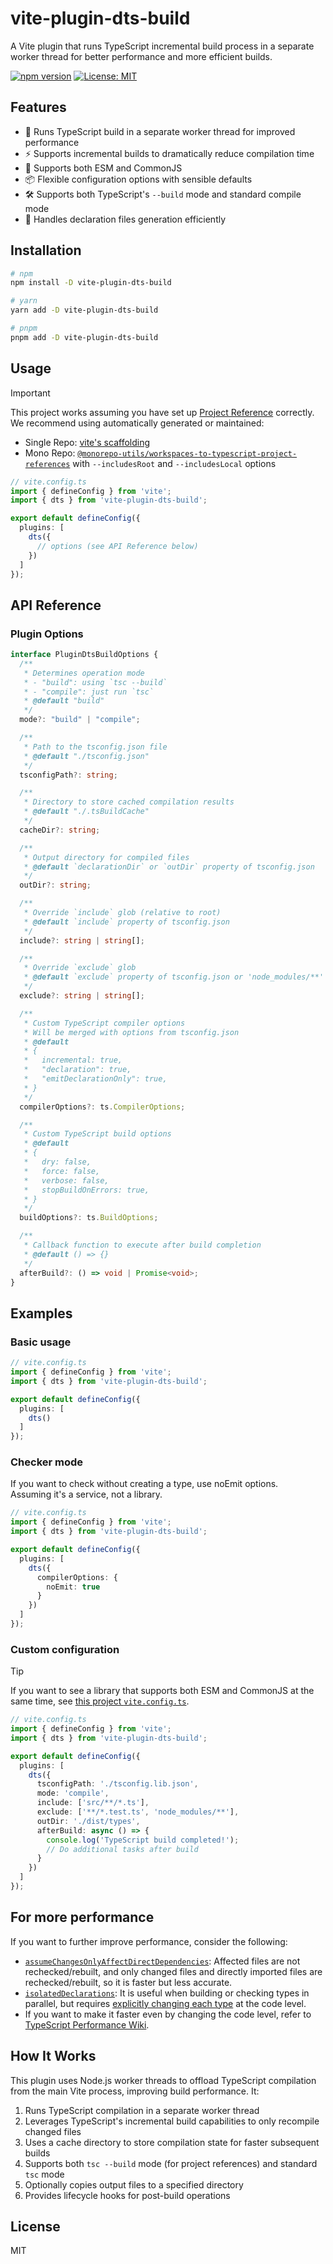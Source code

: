 # vite-plugin-dts-build

A Vite plugin that runs TypeScript incremental build process in a separate worker thread for better performance and more efficient builds.

[![npm version](https://img.shields.io/npm/v/vite-plugin-dts-build.svg)](https://www.npmjs.com/package/vite-plugin-dts-build)
[![License: MIT](https://img.shields.io/badge/License-MIT-blue.svg)](https://opensource.org/licenses/MIT)

## Features

- 🚀 Runs TypeScript build in a separate worker thread for improved performance
- ⚡ Supports incremental builds to dramatically reduce compilation time
- 🔧 Supports both ESM and CommonJS
- 📦 Flexible configuration options with sensible defaults
- 🛠️ Supports both TypeScript's `--build` mode and standard compile mode
- 🧩 Handles declaration files generation efficiently

## Installation

```bash
# npm
npm install -D vite-plugin-dts-build

# yarn
yarn add -D vite-plugin-dts-build

# pnpm
pnpm add -D vite-plugin-dts-build
```

## Usage

> [!IMPORTANT]
> This project works assuming you have set up [Project Reference](https://www.typescriptlang.org/docs/handbook/project-references.html) correctly.  
> We recommend using automatically generated or maintained:
> - Single Repo: [vite's scaffolding](https://vite.dev/guide/#scaffolding-your-first-vite-project)
> - Mono Repo: [`@monorepo-utils/workspaces-to-typescript-project-references`](https://github.com/azu/monorepo-utils/tree/master/packages/%40monorepo-utils/workspaces-to-typescript-project-references) with `--includesRoot` and `--includesLocal` options


```typescript
// vite.config.ts
import { defineConfig } from 'vite';
import { dts } from 'vite-plugin-dts-build';

export default defineConfig({
  plugins: [
    dts({
      // options (see API Reference below)
    })
  ]
});
```

## API Reference

### Plugin Options

```typescript
interface PluginDtsBuildOptions {
  /**
   * Determines operation mode
   * - "build": using `tsc --build`
   * - "compile": just run `tsc`
   * @default "build"
   */
  mode?: "build" | "compile";

  /**
   * Path to the tsconfig.json file
   * @default "./tsconfig.json"
   */
  tsconfigPath?: string;

  /**
   * Directory to store cached compilation results
   * @default "./.tsBuildCache"
   */
  cacheDir?: string;

  /**
   * Output directory for compiled files
   * @default `declarationDir` or `outDir` property of tsconfig.json
   */
  outDir?: string;

  /**
   * Override `include` glob (relative to root)
   * @default `include` property of tsconfig.json
   */
  include?: string | string[];

  /**
   * Override `exclude` glob
   * @default `exclude` property of tsconfig.json or 'node_modules/**'
   */
  exclude?: string | string[];

  /**
   * Custom TypeScript compiler options
   * Will be merged with options from tsconfig.json
   * @default
   * {
   *   incremental: true,
   *   "declaration": true,
   *   "emitDeclarationOnly": true,
   * }
   */
  compilerOptions?: ts.CompilerOptions;

  /**
   * Custom TypeScript build options
   * @default
   * {
   *   dry: false,
   *   force: false,
   *   verbose: false,
   *   stopBuildOnErrors: true,
   * }
   */
  buildOptions?: ts.BuildOptions;

  /**
   * Callback function to execute after build completion
   * @default () => {}
   */
  afterBuild?: () => void | Promise<void>;
}
```

## Examples

### Basic usage

```typescript
// vite.config.ts
import { defineConfig } from 'vite';
import { dts } from 'vite-plugin-dts-build';

export default defineConfig({
  plugins: [
    dts()
  ]
});
```

### Checker mode

If you want to check without creating a type, use noEmit options.  
Assuming it's a service, not a library.

```typescript
// vite.config.ts
import { defineConfig } from 'vite';
import { dts } from 'vite-plugin-dts-build';

export default defineConfig({
  plugins: [
    dts({
      compilerOptions: {
        noEmit: true
      }
    })
  ]
});
```

### Custom configuration

> [!TIP]
> If you want to see a library that supports both ESM and CommonJS at the same time, see [this project `vite.config.ts`](./vite.config.ts).

```typescript
// vite.config.ts
import { defineConfig } from 'vite';
import { dts } from 'vite-plugin-dts-build';

export default defineConfig({
  plugins: [
    dts({
      tsconfigPath: './tsconfig.lib.json',
      mode: 'compile',
      include: ['src/**/*.ts'],
      exclude: ['**/*.test.ts', 'node_modules/**'],
      outDir: './dist/types',
      afterBuild: async () => {
        console.log('TypeScript build completed!');
        // Do additional tasks after build
      }
    })
  ]
});
```

## For more performance

If you want to further improve performance, consider the following:
- [`assumeChangesOnlyAffectDirectDependencies`](https://www.typescriptlang.org/tsconfig/#assumeChangesOnlyAffectDirectDependencies): Affected files are not rechecked/rebuilt, and only changed files and directly imported files are rechecked/rebuilt, so it is faster but less accurate.
- [`isolatedDeclarations`](https://www.typescriptlang.org/tsconfig/#isolatedDeclarations): It is useful when building or checking types in parallel, but requires [explicitly changing each type](https://www.typescriptlang.org/docs/handbook/release-notes/typescript-5-5.html#solution-explicit-types) at the code level.
- If you want to make it faster even by changing the code level, refer to [TypeScript Performance Wiki](https://github.com/microsoft/Typescript/wiki/Performance).

## How It Works

This plugin uses Node.js worker threads to offload TypeScript compilation from the main Vite process, improving build performance. It:

1. Runs TypeScript compilation in a separate worker thread
2. Leverages TypeScript's incremental build capabilities to only recompile changed files
3. Uses a cache directory to store compilation state for faster subsequent builds
4. Supports both `tsc --build` mode (for project references) and standard `tsc` mode
5. Optionally copies output files to a specified directory
6. Provides lifecycle hooks for post-build operations

## License

MIT

